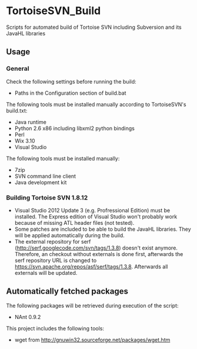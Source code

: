 # TortoiseSVN_Build
Scripts for automated build of Tortoise SVN including Subversion and its JavaHL libraries

## Usage
### General
Check the following settings before running the build:
- Paths in the Configuration section of build.bat

The following tools must be installed manually according to TortoiseSVN's build.txt:
- Java runtime
- Python 2.6 x86 including libxml2 python bindings
- Perl
- Wix 3.10
- Visual Studio

The following tools must be installed manually:
- 7zip
- SVN command line client
- Java development kit

### Building Tortoise SVN 1.8.12
* Visual Studio 2012 Update 3 (e.g. Profressional Edition) must be installed. The Express edition of Visual Studio won't probably work because of missing ATL header files (not tested).
* Some patches are included to be able to build the JavaHL libraries. They will be applied automatically during the build.
* The external repository for serf (http://serf.googlecode.com/svn/tags/1.3.8) doesn't exist anymore. Therefore, an checkout without externals is done first, afterwards the serf repository URL is changed to https://svn.apache.org/repos/asf/serf/tags/1.3.8. Afterwards all externals will be updated.

## Automatically fetched packages
The following packages will be retrieved during execution of the script:
- NAnt 0.9.2

This project includes the following tools:
- wget from http://gnuwin32.sourceforge.net/packages/wget.htm
